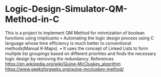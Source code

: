 # Logic-Design-Simulator-QM-Method-in-C
This is a project to implement QM Method for minmization of boolean functions using imiplicants
• Automating the logic design process using C language whose time efficiency is much better to conventional methods(Manual K-Maps).
• It uses the concept of Linked Lists to form multiple list groupings based on different priorities and finds the necessary logic
design by removing the redundancy.
References
https://en.wikipedia.org/wiki/Quine–McCluskey_algorithm
https://www.geeksforgeeks.org/quine-mccluskey-method/
